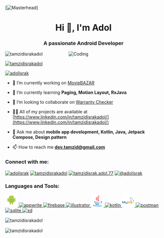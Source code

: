 [![Masterhead](https://miro.medium.com/v2/resize:fit:1100/format:webp/1*e3jNfHQGTe7f7ptGpa74yA.png)]
<h1 align="center">Hi 👋, I'm Adol</h1>
<h3 align="center">A passionate Android Developer</h3>
<img align="right" alt="Coding" width="300" src="https://i.pinimg.com/originals/e8/f4/53/e8f453469a3ec97ecd354df465d73913.gif"

<p align="left"> <img src="https://komarev.com/ghpvc/?username=tamzidisrakadol&label=Profile%20views&color=0e75b6&style=flat" alt="tamzidisrakadol" /> </p>

<p align="left"> <a href="https://github.com/ryo-ma/github-profile-trophy"><img src="https://github-profile-trophy.vercel.app/?username=tamzidisrakadol" alt="tamzidisrakadol" /></a> </p>

<p align="left"> <a href="https://twitter.com/adolisrak" target="blank"><img src="https://img.shields.io/twitter/follow/adolisrak?logo=twitter&style=for-the-badge" alt="adolisrak" /></a> </p>

- 🔭 I’m currently working on [MovieBAZAR](https://github.com/tamzidisrakadol?tab=repositories)

- 🌱 I’m currently learning **Paging, Motion Layout, RxJava**

- 👯 I’m looking to collaborate on [Warranty Checker](https://github.com/tamzidisrakadol/warrantyChecker)

- 👨‍💻 All of my projects are available at [https://www.linkedin.com/in/tamzidisrakadol/](https://www.linkedin.com/in/tamzidisrakadol/)

- 💬 Ask me about **mobile app development, Kotlin, Java, Jetpack Compose, Design pattern**

- 📫 How to reach me **dev.tamzid@gmail.com**

<h3 align="left">Connect with me:</h3>
<p align="left">
<a href="https://twitter.com/adolisrak" target="blank"><img align="center" src="https://raw.githubusercontent.com/rahuldkjain/github-profile-readme-generator/master/src/images/icons/Social/twitter.svg" alt="adolisrak" height="30" width="40" /></a>
<a href="https://linkedin.com/in/tamzidisrakadol" target="blank"><img align="center" src="https://raw.githubusercontent.com/rahuldkjain/github-profile-readme-generator/master/src/images/icons/Social/linked-in-alt.svg" alt="tamzidisrakadol" height="30" width="40" /></a>
<a href="https://fb.com/tamzidisrak.adol.77" target="blank"><img align="center" src="https://raw.githubusercontent.com/rahuldkjain/github-profile-readme-generator/master/src/images/icons/Social/facebook.svg" alt="tamzidisrak.adol.77" height="30" width="40" /></a>
<a href="https://instagram.com/@adolisrak" target="blank"><img align="center" src="https://raw.githubusercontent.com/rahuldkjain/github-profile-readme-generator/master/src/images/icons/Social/instagram.svg" alt="@adolisrak" height="30" width="40" /></a>
</p>

<h3 align="left">Languages and Tools:</h3>
<p align="left"> <a href="https://developer.android.com" target="_blank" rel="noreferrer"> <img src="https://raw.githubusercontent.com/devicons/devicon/master/icons/android/android-original-wordmark.svg" alt="android" width="40" height="40"/> </a> <a href="https://appwrite.io" target="_blank" rel="noreferrer"> <img src="https://www.vectorlogo.zone/logos/appwriteio/appwriteio-icon.svg" alt="appwrite" width="40" height="40"/> </a> <a href="https://firebase.google.com/" target="_blank" rel="noreferrer"> <img src="https://www.vectorlogo.zone/logos/firebase/firebase-icon.svg" alt="firebase" width="40" height="40"/> </a> <a href="https://www.adobe.com/in/products/illustrator.html" target="_blank" rel="noreferrer"> <img src="https://www.vectorlogo.zone/logos/adobe_illustrator/adobe_illustrator-icon.svg" alt="illustrator" width="40" height="40"/> </a> <a href="https://www.java.com" target="_blank" rel="noreferrer"> <img src="https://raw.githubusercontent.com/devicons/devicon/master/icons/java/java-original.svg" alt="java" width="40" height="40"/> </a> <a href="https://kotlinlang.org" target="_blank" rel="noreferrer"> <img src="https://www.vectorlogo.zone/logos/kotlinlang/kotlinlang-icon.svg" alt="kotlin" width="40" height="40"/> </a> <a href="https://www.mysql.com/" target="_blank" rel="noreferrer"> <img src="https://raw.githubusercontent.com/devicons/devicon/master/icons/mysql/mysql-original-wordmark.svg" alt="mysql" width="40" height="40"/> </a> <a href="https://postman.com" target="_blank" rel="noreferrer"> <img src="https://www.vectorlogo.zone/logos/getpostman/getpostman-icon.svg" alt="postman" width="40" height="40"/> </a> <a href="https://www.sqlite.org/" target="_blank" rel="noreferrer"> <img src="https://www.vectorlogo.zone/logos/sqlite/sqlite-icon.svg" alt="sqlite" width="40" height="40"/> </a> <a href="https://www.adobe.com/products/xd.html" target="_blank" rel="noreferrer"> <img src="https://cdn.worldvectorlogo.com/logos/adobe-xd.svg" alt="xd" width="40" height="40"/> </a> </p>

<p><img align="center" src="https://github-readme-stats.vercel.app/api/top-langs?username=tamzidisrakadol&show_icons=true&locale=en&layout=compact" alt="tamzidisrakadol" /></p>

<p><img align="center" src="https://github-readme-streak-stats.herokuapp.com/?user=tamzidisrakadol&" alt="tamzidisrakadol" /></p>
